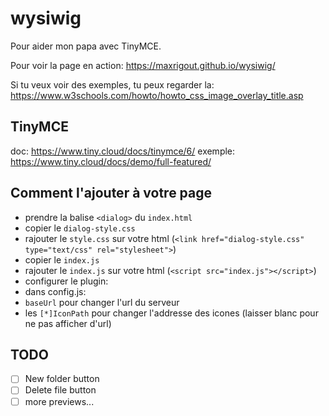 # wysiwig

Pour aider mon papa avec TinyMCE.

Pour voir la page en action: https://maxrigout.github.io/wysiwig/

Si tu veux voir des exemples, tu peux regarder la: https://www.w3schools.com/howto/howto_css_image_overlay_title.asp

## TinyMCE
doc: https://www.tiny.cloud/docs/tinymce/6/
exemple: https://www.tiny.cloud/docs/demo/full-featured/

## Comment l'ajouter à votre page
* prendre la balise `<dialog>` du `index.html`
* copier le `dialog-style.css`
* 	rajouter le `style.css` sur votre html (`<link href="dialog-style.css" type="text/css" rel="stylesheet">`)
* copier le `index.js`
*	rajouter le `index.js` sur votre html (`<script src="index.js"></script>`)
* configurer le plugin:
* dans config.js:
* `baseUrl` pour changer l'url du serveur
* les `[*]IconPath` pour changer l'addresse des icones (laisser blanc pour ne pas afficher d'url)

## TODO
- [ ] New folder button
- [ ] Delete file button
- [ ] more previews...

